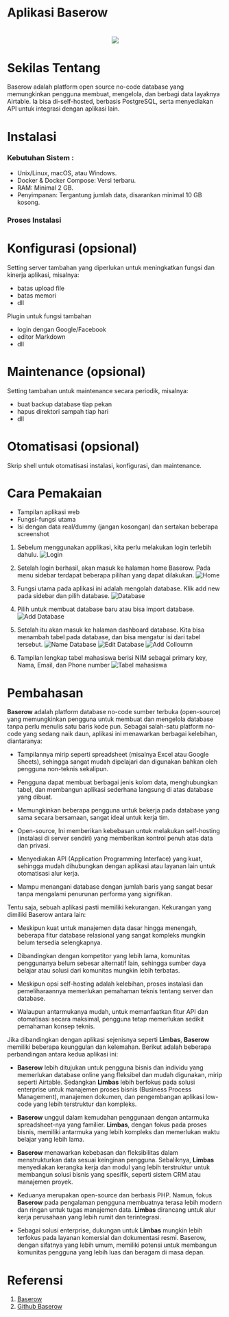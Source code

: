 # Aplikasi Baserow

<h1 align="center"><img src="https://avatars.githubusercontent.com/u/1261496?v=4"></h1>

# Sekilas Tentang

Baserow adalah platform open source no-code database yang memungkinkan pengguna membuat, mengelola, dan berbagi data layaknya Airtable. Ia bisa di-self-hosted, berbasis PostgreSQL, serta menyediakan API untuk integrasi dengan aplikasi lain.

# Instalasi

### Kebutuhan Sistem :
- Unix/Linux, macOS, atau Windows.
- Docker & Docker Compose: Versi terbaru.
- RAM: Minimal 2 GB.
- Penyimpanan: Tergantung jumlah data, disarankan minimal 10 GB kosong.

### Proses Instalasi


# Konfigurasi (opsional)

Setting server tambahan yang diperlukan untuk meningkatkan fungsi dan kinerja aplikasi, misalnya:

- batas upload file
- batas memori
- dll

Plugin untuk fungsi tambahan

- login dengan Google/Facebook
- editor Markdown
- dll

# Maintenance (opsional)

Setting tambahan untuk maintenance secara periodik, misalnya:

- buat backup database tiap pekan
- hapus direktori sampah tiap hari
- dll

# Otomatisasi (opsional)

Skrip shell untuk otomatisasi instalasi, konfigurasi, dan maintenance.

# Cara Pemakaian

- Tampilan aplikasi web
- Fungsi-fungsi utama
- Isi dengan data real/dummy (jangan kosongan) dan sertakan beberapa screenshot

1. Sebelum menggunakan applikasi, kita perlu melakukan login terlebih dahulu.
![Login](cara_pakai/login.png)

2. Setelah login berhasil, akan masuk ke halaman home Baserow. Pada menu sidebar terdapat beberapa pilihan yang dapat dilakukan.
![Home](cara_pakai/homepage.png)

3. Fungsi utama pada aplikasi ini adalah mengolah database. Klik add new pada sidebar dan pilih database. 
![Database](cara_pakai/addDatabase.png)

4. Pilih untuk membuat database baru atau bisa import database. 
![Add Database](cara_pakai/nameDatabase.png)

5. Setelah itu akan masuk ke halaman dashboard database. Kita bisa menambah tabel pada database, dan bisa mengatur isi dari tabel tersebut. 
![Name Database](cara_pakai/database.png)
![Edit Database](cara_pakai/addColloumn.png)
![Add Colloumn](cara_pakai/add.png)

6. Tampilan lengkap tabel mahasiswa berisi NIM sebagai primary key, Nama, Email, dan Phone number
![Tabel mahasiswa](cara_pakai/database_Mahasiswa.png)

# Pembahasan

**Baserow** adalah platform database no-code sumber terbuka (open-source) yang memungkinkan pengguna untuk membuat dan mengelola database tanpa perlu menulis satu baris kode pun. Sebagai salah-satu platform no-code yang sedang naik daun, aplikasi ini menawarkan berbagai kelebihan, diantaranya:

- Tampilannya mirip seperti spreadsheet (misalnya Excel atau Google Sheets), sehingga sangat mudah dipelajari dan digunakan bahkan oleh pengguna non-teknis sekalipun.

- Pengguna dapat membuat berbagai jenis kolom data, menghubungkan tabel, dan membangun aplikasi sederhana langsung di atas database yang dibuat.

- Memungkinkan beberapa pengguna untuk bekerja pada database yang sama secara bersamaan, sangat ideal untuk kerja tim.

- Open-source, Ini memberikan kebebasan untuk melakukan self-hosting (instalasi di server sendiri) yang memberikan kontrol penuh atas data dan privasi.

- Menyediakan API (Application Programming Interface) yang kuat, sehingga mudah dihubungkan dengan aplikasi atau layanan lain untuk otomatisasi alur kerja.

- Mampu menangani database dengan jumlah baris yang sangat besar tanpa mengalami penurunan performa yang signifikan.

Tentu saja, sebuah aplikasi pasti memiliki kekurangan. Kekurangan yang dimiliki Baserow antara lain:

- Meskipun kuat untuk manajemen data dasar hingga menengah, beberapa fitur database relasional yang sangat kompleks mungkin belum tersedia selengkapnya.

- Dibandingkan dengan kompetitor yang lebih lama, komunitas penggunanya belum sebesar alternatif lain, sehingga sumber daya belajar atau solusi dari komunitas mungkin lebih terbatas.

- Meskipun opsi self-hosting adalah kelebihan, proses instalasi dan pemeliharaannya memerlukan pemahaman teknis tentang server dan database.

- Walaupun antarmukanya mudah, untuk memanfaatkan fitur API dan otomatisasi secara maksimal, pengguna tetap memerlukan sedikit pemahaman konsep teknis.

Jika dibandingkan dengan aplikasi sejenisnya seperti **Limbas**, **Baserow** memiliki beberapa keunggulan dan kelemahan. Berikut adalah beberapa perbandingan antara kedua aplikasi ini:

- **Baserow** lebih ditujukan untuk pengguna bisnis dan individu yang memerlukan database online yang fleksibel dan mudah digunakan, mirip seperti Airtable. Sedangkan **Limbas** lebih berfokus pada solusi enterprise untuk manajemen proses bisnis (Business Process Management), manajemen dokumen, dan pengembangan aplikasi low-code yang lebih terstruktur dan kompleks.

- **Baserow** unggul dalam kemudahan penggunaan dengan antarmuka spreadsheet-nya yang familier. **Limbas**, dengan fokus pada proses bisnis, memiliki antarmuka yang lebih kompleks dan memerlukan waktu belajar yang lebih lama.

- **Baserow** menawarkan kebebasan dan fleksibilitas dalam menstrukturkan data sesuai keinginan pengguna. Sebaliknya, **Limbas** menyediakan kerangka kerja dan modul yang lebih terstruktur untuk membangun solusi bisnis yang spesifik, seperti sistem CRM atau manajemen proyek.

- Keduanya merupakan open-source dan berbasis PHP. Namun, fokus **Baserow** pada pengalaman pengguna membuatnya terasa lebih modern dan ringan untuk tugas manajemen data. **Limbas** dirancang untuk alur kerja perusahaan yang lebih rumit dan terintegrasi.

- Sebagai solusi enterprise, dukungan untuk **Limbas** mungkin lebih terfokus pada layanan komersial dan dokumentasi resmi. Baserow, dengan sifatnya yang lebih umum, memiliki potensi untuk membangun komunitas pengguna yang lebih luas dan beragam di masa depan.

# Referensi

1. [Baserow](https://baserow.io/)
2. [Github Baserow](https://github.com/bram2w/baserow)
